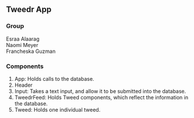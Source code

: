 ## Tweedr App

### Group

Esraa Alaarag<br/>
Naomi Meyer<br/>
Francheska Guzman

### Components

1. App: Holds calls to the database.
2. Header
3. Input: Takes a text input, and allow it to be submitted into the database.
4. TweedrFeed: Holds Tweed components, which reflect the information in the database.
5. Tweed: Holds one individual tweed.
